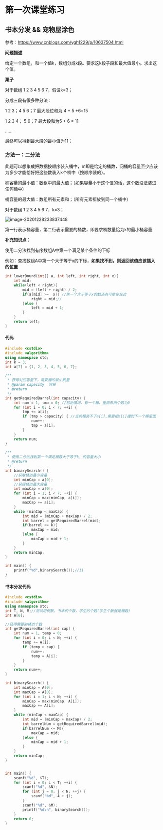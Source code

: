 # 第一次课堂练习

## 书本分发 && 宠物屋涂色

参考：https://www.cnblogs.com/ygh1229/p/10637504.html

**问题描述**

给定一个数组，和一个值k，数组分成k段。要求这k段子段和最大值最小。求出这个值。

**栗子**

对于数组 1 2 3 4 5 6 7，假设k=3；

分成三段有很多种分法：

1 2 3；4 5 6；7     最大段位和为 4 + 5 +6=15

1 2 3 4； 5 6；7  最大段和为5 + 6 = 11

......

最终可以得到最大段的最小值为11；

### **方法一：二分法**

此题可以想象成把数据按顺序装入桶中，m即是给定的桶数，问桶的容量至少应该为多少才能恰好把这些数装入k个桶中（按顺序装的）。

桶容量的最小值：数组中的最大值；（如果容量小于这个值的话，这个数没法装进任何桶中）

桶容量的最大值：数组所有元素和；（所有元素都放到同一个桶中）

对于数组 1 2 3 4 5 6 7，k=3；

![image-20201228233837448](https://gitee.com/CTLQAQ/picgo/raw/master/image-20201228233837448.png)

第一行表示桶容量，第二行表示需要的桶数，即要求桶数量恰为k的最小桶容量

**补充知识点：**

使用二分法找到有序数组A中第一个满足某个条件的下标

例如：查找数组A中第一个大于等于x的下标，**如果找不到，则返回该值应该插入的位置**

```c++
int lowerBound(int[] a, int left, int right, int x){
    int mid;
    while(left < right){
        mid = (left + right) / 2;
        if(a[mid] >=  x){ //第一个大于等于x的数还有可能在左边
            right = mid;//
        }else {
            left = mid + 1;
        }
    }
    return left;
}
```

#### 代码

```c++
#include <cstdio>
#include <algorithm>
using namespace std;
int k = 3;
int a[7] = {1, 2, 3, 4, 5, 6, 7};

/**
 * 获得对应容量下，需要桶的最小数量
 * @param capacity  容量
 * @return
 */
int getRequiredBarrel(int capacity) {
    int num = 1, tmp = 0; //初始情况，有一个桶，里面东西个数为0
    for (int i = 0; i < 7; ++i) {
        tmp += a[i];
        if (tmp > capacity) { //当前桶装不下a[i],需要把a[i]撞到下一个桶里面
            num++;
            tmp = a[i];
        }
    }
    return num;
}

/**
 * 使用二分法找到第一个满足桶数大于等于k，的容量大小
 * @return
 */
int binarySearch() {
    //获取桶的最小容量
    int minCap = a[0];
    //获得桶的最大容量
    int maxCap = a[0];
    for (int i = 1; i < 7; ++i) {
        minCap = max(minCap, a[i]);
        maxCap += a[i];
    }
    while (minCap < maxCap) {
        int mid = (minCap + maxCap) / 2;
        int barrel = getRequiredBarrel(mid);
        if(barrel <= k){
            maxCap = mid;
        }else {
            minCap = mid + 1;
        }
    }
    return minCap;
}

int main() {
    printf("%d",binarySearch());//11
}
```

#### 书本分发代码

```C++
#include <cstdio>
#include <algorithm>
using namespace std;
int T, N, M;//测试用例数，书本的个数，学生的个数(学生个数就是桶数)
int A[6];

//获得需要的桶的个数
int getRequiredBarrel(int cap) {
    int num = 1, temp = 0;
    for (int i = 0; i < N; ++i) {
        temp += A[i];
        if (temp > cap) {
            num++;
            temp = A[i];
        }
    }
    return num++;
}

int binarySearch() {
    int minCap = A[0];
    int maxCap = A[0];
    for (int i = 1; i < N; ++i) {
        minCap = max(minCap, A[i]);
        maxCap += A[i];
    }
    while (minCap < maxCap) {
        int mid = (minCap + maxCap) / 2;
        int barrelNum = getRequiredBarrel(mid);
        if(barrelNum <= M){
            maxCap = mid;
        }else {
            minCap = mid + 1;
        }
    }
    return minCap;
}


int main() {
    scanf("%d", &T);
    for (int i = 0; i < T; ++i) {
        scanf("%d", &N);
        for (int j = 0; j < N; ++j) {
            scanf("%d", A + j);
        }
        scanf("%d", &M);
        printf("%d\n", binarySearch());
    }
    return 0;
}

```

